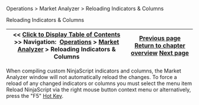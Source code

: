 ﻿


Operations \> Market Analyzer \> Reloading Indicators \& Columns






















Reloading Indicators \& Columns







| \<\< [Click to Display Table of Contents](reloading_indicators__columns.md) \>\> **Navigation:**     [Operations](operations.md) \> [Market Analyzer](market_analyzer.md) \> Reloading Indicators \& Columns | [Previous page](performance_tips.md) [Return to chapter overview](market_analyzer.md) [Next page](marketanalzyer_window_linking.md) |
| --- | --- |











When compiling custom NinjaScript indicators and columns, the Market Analyzer window will not automatically reload the changes. To force a reload of any changed indicators or columns you must select the menu item Reload NinjaScript via the right mouse button context menu or alternatively, press the "F5" [Hot Key](hot_key_manager.md).








